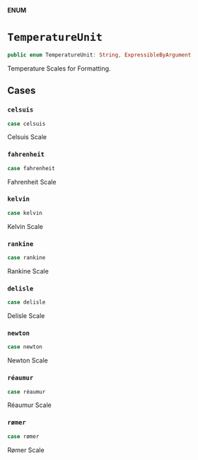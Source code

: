 **ENUM**

# `TemperatureUnit`

```swift
public enum TemperatureUnit: String, ExpressibleByArgument
```

Temperature Scales for Formatting.

## Cases
### `celsuis`

```swift
case celsuis
```

Celsuis Scale

### `fahrenheit`

```swift
case fahrenheit
```

Fahrenheit Scale

### `kelvin`

```swift
case kelvin
```

Kelvin Scale

### `rankine`

```swift
case rankine
```

Rankine Scale

### `delisle`

```swift
case delisle
```

Delisle Scale

### `newton`

```swift
case newton
```

Newton Scale

### `réaumur`

```swift
case réaumur
```

Réaumur Scale

### `rømer`

```swift
case rømer
```

Rømer Scale

